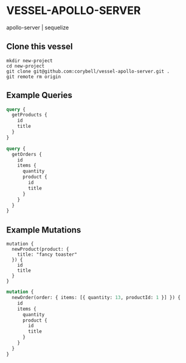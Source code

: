 # VESSEL-APOLLO-SERVER

apollo-server | sequelize

## Clone this vessel

```shell
mkdir new-project
cd new-project
git clone git@github.com:corybell/vessel-apollo-server.git .
git remote rm origin
```

## Example Queries

```graphql
query {
  getProducts {
    id
    title
  }
}
```

```graphql
query {
  getOrders {
    id
    items {
      quantity
      product {
        id
        title
      }
    }
  }
}
```

## Example Mutations

```graphl
mutation {
  newProduct(product: {
    title: "fancy toaster"
  }) {
    id
    title
  }
}
```

```graphql
mutation {
  newOrder(order: { items: [{ quantity: 13, productId: 1 }] }) {
    id
    items {
      quantity
      product {
        id
        title
      }
    }
  }
}
```
